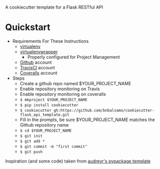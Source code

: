 A cookiecutter template for a Flask RESTful API

# Quickstart

- Requirements For These Instructions
    - [virtualenv](https://virtualenv.pypa.io/en/stable/)
    - [virtualenvwrapper](https://virtualenvwrapper.readthedocs.io/en/latest/)
        - Properly configured for Project Management
    - [Github](https://github.com/) account
    - [TravisCI](https://travis-ci.org/) account
    - [Coveralls](https://coveralls.io/) account
- Steps
    - Create a github repo named $YOUR_PROJECT_NAME
    - Enable repository monitoring on Travis
    - Enable repository monitoring on coveralls
    - ```$ mkproject $YOUR_PROJECT_NAME```
    - ```$ pip install cookiecutter```
    - ```$ cookiecutter gh:https://github.com/bnbalsamo/cookiecutter-flask_api_template.git```
    - Fill in the prompts, be sure $YOUR_PROJECT_NAME matches the Github repository name
    - ```$ cd $YOUR_PROJECT_NAME```
    - ```$ git init```
    - ```$ git add *```
    - ```$ git commit -m "first commit"```
    - ```$ git push```

Inspiration (and some code) taken from [audreyr's pypackage template](https://github.com/audreyr/cookiecutter-pypackage)
